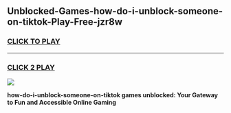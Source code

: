 
## Unblocked-Games-how-do-i-unblock-someone-on-tiktok-Play-Free-jzr8w
<h3>
<a href="https://premium76.site?title=how-do-i-unblock-someone-on-tiktok&ref=12A">CLICK TO PLAY</a></h3>
<hr>

<h3>
<a href="https://premium76.site?title=how-do-i-unblock-someone-on-tiktok&ref=12A">CLICK 2 PLAY</a>
  
</h3>

<a href="https://premium76.site?title=how-do-i-unblock-someone-on-tiktok&ref=12A"><img src="https://clearcache.store/games.png"></a>


**how-do-i-unblock-someone-on-tiktok games unblocked: Your Gateway to Fun and Accessible Online Gaming**
